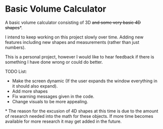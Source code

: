 # Basic Volume Calculator
A basic volume calculator consisting of 3D ~~and some very basic 4D shapes~~*.

I intend to keep working on this project slowly over time. Adding new features including new shapes and measurements (rather than just numbers).

This is a personal project, however I would like to hear feedback if there is something I have done wrong or could do better.

TODO List:
* Make the screen dynamic (If the user expands the window everything in it should also expand).
* Add more shapes
* Fix warning messages given in the code.
* Change visuals to be more appealing.

\* The reason for the excusion of 4D shapes at this time is due to the amount of research needed into the math for these objects. If more time becomes available for more research it may get added in the future. 

